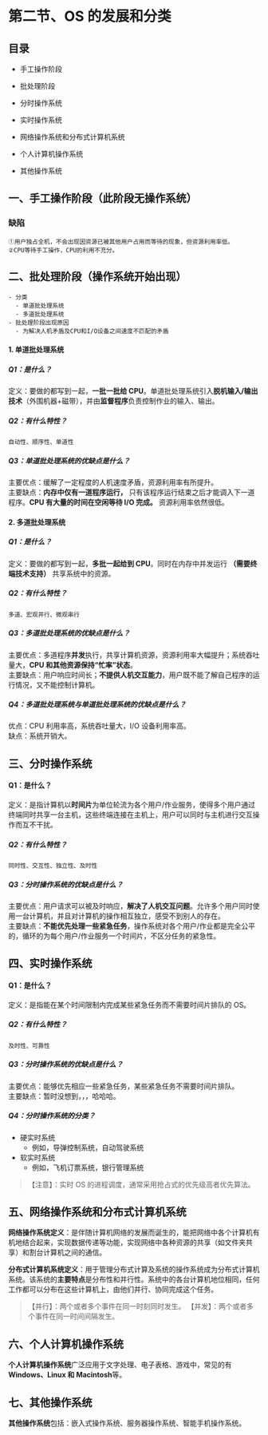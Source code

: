 # 第二节、OS 的发展和分类

## 目录

- 手工操作阶段

- 批处理阶段

- 分时操作系统

- 实时操作系统

- 网络操作系统和分布式计算机系统

- 个人计算机操作系统

- 其他操作系统

## 一、手工操作阶段（此阶段无操作系统）

### 缺陷

    ①用户独占全机，不会出现因资源已被其他用户占用而等待的现象，但资源利用率低。
    ②CPU等待手工操作，CPU的利用不充分。

## 二、批处理阶段（操作系统开始出现）

    - 分类
      - 单道批处理系统
      - 多道批处理系统
    - 批处理阶段出现原因
      - 为解决人机矛盾及CPU和I/O设备之间速度不匹配的矛盾

#### 1. 单道批处理系统

##### Q1：是什么？

定义：要做的都写到一起，**一批一批给 CPU**。单道批处理系统引入**脱机输入/输出技术**（外围机器+磁带），并由**监督程序**负责控制作业的输入、输出。

##### Q2：有什么特性？

    自动性、顺序性、单道性

##### Q3：单道批处理系统的优缺点是什么？

主要优点：缓解了一定程度的人机速度矛盾，资源利用率有所提升。  
主要缺点：**内存中仅有一道程序运行，** 只有该程序运行结束之后才能调入下一道程序。**CPU 有大量的时间在空闲等待 I/O 完成。** 资源利用率依然很低。

#### 2. 多道批处理系统

##### Q1：是什么？

定义：要做的都写到一起，**多批一起给到 CPU**。同时在内存中并发运行 **（需要终端技术支持）** 共享系统中的资源。

##### Q2：有什么特性？

    多道、宏观并行、微观串行

##### Q3：多道批处理系统的优缺点是什么？

主要优点：多道程序**并发**执行，共享计算机资源，资源利用率大幅提升；系统吞吐量大，**CPU 和其他资源保持“忙率”状态**。  
主要缺点：用户响应时间长；**不提供人机交互能力**，用户既不能了解自己程序的运行情况，又不能控制计算机。

##### Q4：多道批处理系统与单道批处理系统的优缺点是什么？

优点：CPU 利用率高，系统吞吐量大，I/O 设备利用率高。  
缺点：系统开销大。

## 三、分时操作系统

#### Q1：是什么？

定义：是指计算机以**时间片**为单位轮流为各个用户/作业服务，使得多个用户通过终端同时共享一台主机，这些终端连接在主机上，用户可以同时与主机进行交互操作而互不干扰。

##### Q2：有什么特性？

    同时性、交互性、独立性、及时性

##### Q3：分时操作系统的优缺点是什么？

主要优点：用户请求可以被及时响应，**解决了人机交互问题**。允许多个用户同时使用一台计算机，并且对计算机的操作相互独立，感受不到别人的存在。  
主要缺点：**不能优先处理一些紧急任务**，操作系统对各个用户/作业都是完全公平的，循环的为每个用户/作业服务一个时间片，不区分任务的紧急性。

## 四、实时操作系统

#### Q1：是什么？

定义：是指能在某个时间限制内完成某些紧急任务而不需要时间片排队的 OS。

##### Q2：有什么特性？

    及时性、可靠性

##### Q3：分时操作系统的优缺点是什么？

主要优点：能够优先相应一些紧急任务，某些紧急任务不需要时间片排队。  
主要缺点：暂时没想到，，，哈哈哈。

##### Q4：分时操作系统的分类？

- 硬实时系统
  - 例如，导弹控制系统，自动驾驶系统
- 软实时系统
  - 例如，飞机订票系统，银行管理系统

> 【注意】：实时 OS 的进程调度，通常采用抢占式的优先级高者优先算法。

## 五、网络操作系统和分布式计算机系统

**网络操作系统定义**：是伴随计算机网络的发展而诞生的，能把网络中各个计算机有机地结合起来，实现数据传递等功能，实现网络中各种资源的共享（如文件夹共享）和割台计算机之间的通信。

**分布式计算机系统定义**：用于管理分布式计算及系统的操作系统成为分布式计算机系统。该系统的**主要特点**是分布性和并行性。系统中的各台计算机地位相同，任何工作都可以分布在这些计算机上，由他们并行、协同完成这个任务。

> 【并行】：两个或者多个事件在同一时刻同时发生。
> 【并发】：两个或者多个事件在同一时间间隔发生。

## 六、个人计算机操作系统

**个人计算机操作系统**广泛应用于文字处理、电子表格、游戏中，常见的有**Windows、Linux 和 Macintosh**等。

## 七、其他操作系统

**其他操作系统**包括：嵌入式操作系统、服务器操作系统、智能手机操作系统。
